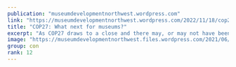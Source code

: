 ```yaml
---
publication: "museumdevelopmentnorthwest.wordpress.com"
link: "https://museumdevelopmentnorthwest.wordpress.com/2022/11/18/cop27-what-next-for-museums/"
title: "COP27: What next for museums?"
excerpt: "As COP27 draws to a close and there may, or may not have been, sufficient agreement between the leaders of countries to take the necessary action required, today’s blog post brings together informa…"
image: "https://museumdevelopmentnorthwest.files.wordpress.com/2021/06/cropped-logo-for-blogtwitter.jpg?w=200"
group: con
rank: 12
---
```

